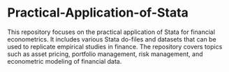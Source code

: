 # Practical-Application-of-Stata
This repository focuses on the practical application of Stata for financial econometrics. It includes various Stata do-files and datasets that can be used to replicate empirical studies in finance. The repository covers topics such as asset pricing, portfolio management, risk management, and econometric modeling of financial data. 
